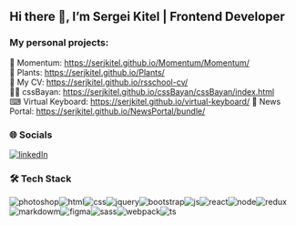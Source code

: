 ## Hi there 👋, I’m Sergei Kitel | Frontend Developer

### My personal projects:

📅 Momentum: https://serjkitel.github.io/Momentum/Momentum/  
🌻 Plants: https://serjkitel.github.io/Plants/  
📜 My CV: https://serjkitel.github.io/rsschool-cv/  
🐱‍👓 cssBayan: https://serjkitel.github.io/cssBayan/cssBayan/index.html  
⌨ Virtual Keyboard: https://serjkitel.github.io/virtual-keyboard/
📌 News Portal: https://serjkitel.github.io/NewsPortal/bundle/

### 🌐 Socials

[![linkedIn](https://svgshare.com/i/y5k.svg)](https://www.linkedin.com/in/serjkit)

### 🛠 Tech Stack

![photoshop](https://github.com/serjKitel/serjKitel/assets/119780938/88e33d82-9b62-4e39-96d4-e3d5aff11233)![html](https://github.com/serjKitel/serjKitel/assets/119780938/d1727be8-e0c0-4e96-97dd-190a25c7f588)![css](https://github.com/serjKitel/serjKitel/assets/119780938/fb32bc83-3565-4b98-b578-83c8b830033e)![jquery](https://github.com/serjKitel/serjKitel/assets/119780938/06b65f11-d4ef-4d20-8f91-14fad9d0a470)![bootstrap](https://github.com/serjKitel/serjKitel/assets/119780938/453f76f9-d5d0-422b-8c74-dddaecec4118)![js](https://github.com/serjKitel/serjKitel/assets/119780938/ec9cfdc7-3c21-484c-a4a8-56a115a5bbe9)![react](https://github.com/serjKitel/serjKitel/assets/119780938/4f2867f0-2c0f-4502-a52f-cd25c2422976)![node](https://github.com/serjKitel/serjKitel/assets/119780938/3ea57898-858b-4f28-a8dd-2a0ffa5ccb8a)![redux](https://github.com/serjKitel/serjKitel/assets/119780938/15516ea3-7437-4b7b-bde6-ed56be0e9241)![markdowm](https://github.com/serjKitel/serjKitel/assets/119780938/7ed037ae-1620-4f23-8fd7-7e025004b477)![figma](https://github.com/serjKitel/serjKitel/assets/119780938/ae157048-4485-4081-a0b0-c800a6d30fee)![sass](https://github.com/serjKitel/serjKitel/assets/119780938/7e138a9a-2e73-4edb-add9-c7cfaf745905)![webpack](https://github.com/serjKitel/serjKitel/assets/119780938/d29dda6c-2738-4b58-8ac4-85b222b98e32)![ts](https://github.com/serjKitel/serjKitel/assets/119780938/bbdb19a0-36c2-480f-a6dd-eda99c529c8a)

<!--
**serjKitel/serjKitel** is a ✨ _special_ ✨ repository because its `README.md` (this file) appears on your GitHub profile.

Here are some ideas to get you started:

- 🔭 I’m currently working on ...
- 🌱 I’m currently learning ...
- 👯 I’m looking to collaborate on ...
- 🤔 I’m looking for help with ...
- 💬 Ask me about ...
- 📫 How to reach me: ...
- 😄 Pronouns: ...
- ⚡ Fun fact: ...
-->

